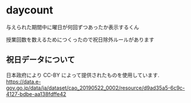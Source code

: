 daycount
===

与えられた期間中に曜日が何回ずつあったか表示するくん

授業回数を数えるためにつくったので祝日除外ルールがあります

祝日データについて
---

日本政府により CC-BY によって提供されたものを使用しています.
https://data.e-gov.go.jp/data/ja/dataset/cao_20190522_0002/resource/d9ad35a5-6c9c-4127-bdbe-aa138fdffe42
